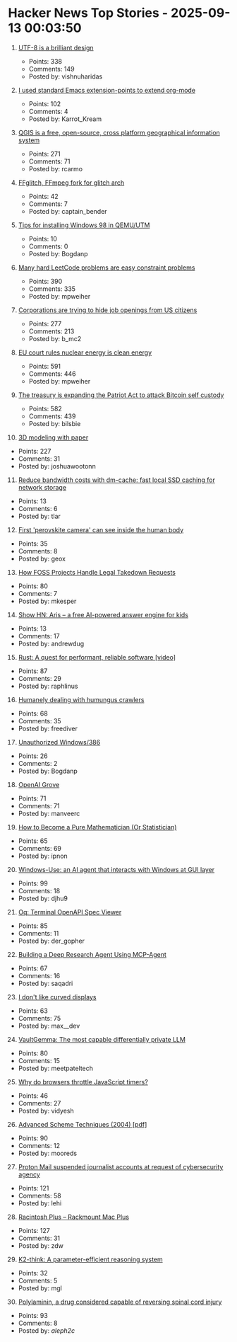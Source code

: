 # Hacker News Top Stories - 2025-09-13 00:03:50

1. [UTF-8 is a brilliant design](https://iamvishnu.com/posts/utf8-is-brilliant-design)
   - Points: 338
   - Comments: 149
   - Posted by: vishnuharidas

2. [I used standard Emacs extension-points to extend org-mode](https://edoput.it/2025/04/16/emacs-paradigm-shift.html)
   - Points: 102
   - Comments: 4
   - Posted by: Karrot_Kream

3. [QGIS is a free, open-source, cross platform geographical information system](https://github.com/qgis/QGIS)
   - Points: 271
   - Comments: 71
   - Posted by: rcarmo

4. [FFglitch, FFmpeg fork for glitch arch](https://ffglitch.org/gallery/)
   - Points: 42
   - Comments: 7
   - Posted by: captain_bender

5. [Tips for installing Windows 98 in QEMU/UTM](https://sporks.space/2025/08/28/tips-for-installing-windows-98-in-qemu-utm/)
   - Points: 10
   - Comments: 0
   - Posted by: Bogdanp

6. [Many hard LeetCode problems are easy constraint problems](https://buttondown.com/hillelwayne/archive/many-hard-leetcode-problems-are-easy-constraint/)
   - Points: 390
   - Comments: 335
   - Posted by: mpweiher

7. [Corporations are trying to hide job openings from US citizens](https://thehill.com/opinion/finance/5498346-corporate-america-has-been-trying-to-hide-job-openings-now-it-is-failing/)
   - Points: 277
   - Comments: 213
   - Posted by: b_mc2

8. [EU court rules nuclear energy is clean energy](https://www.weplanet.org/post/eu-court-rules-nuclear-energy-is-clean-energy)
   - Points: 591
   - Comments: 446
   - Posted by: mpweiher

9. [The treasury is expanding the Patriot Act to attack Bitcoin self custody](https://www.tftc.io/treasury-iexpanding-patriot-act/)
   - Points: 582
   - Comments: 439
   - Posted by: bilsbie

10. [3D modeling with paper](https://www.arvinpoddar.com/blog/3d-modeling-with-paper)
   - Points: 227
   - Comments: 31
   - Posted by: joshuawootonn

11. [Reduce bandwidth costs with dm-cache: fast local SSD caching for network storage](https://devcenter.upsun.com/posts/cut-aws-bandwidth-costs-95-with-dm-cache/)
   - Points: 13
   - Comments: 6
   - Posted by: tlar

12. [First 'perovskite camera' can see inside the human body](https://news.northwestern.edu/stories/2025/09/first-perovskite-camera-can-see-inside-the-human-body/)
   - Points: 35
   - Comments: 8
   - Posted by: geox

13. [How FOSS Projects Handle Legal Takedown Requests](https://f-droid.org/2025/09/10/how-foss-projects-handle-legal-takedown-requests.html)
   - Points: 80
   - Comments: 7
   - Posted by: mkesper

14. [Show HN: Aris – a free AI-powered answer engine for kids](https://www.aris.chat)
   - Points: 13
   - Comments: 17
   - Posted by: andrewdug

15. [Rust: A quest for performant, reliable software [video]](https://www.youtube.com/watch?v=k_-6KI3m31M)
   - Points: 87
   - Comments: 29
   - Posted by: raphlinus

16. [Humanely dealing with humungus crawlers](https://flak.tedunangst.com/post/humanely-dealing-with-humungus-crawlers)
   - Points: 68
   - Comments: 35
   - Posted by: freediver

17. [Unauthorized Windows/386](https://virtuallyfun.com/2025/09/06/unauthorized-windows-386/)
   - Points: 26
   - Comments: 2
   - Posted by: Bogdanp

18. [OpenAI Grove](https://openai.com/index/openai-grove/)
   - Points: 71
   - Comments: 71
   - Posted by: manveerc

19. [How to Become a Pure Mathematician (Or Statistician)](http://hbpms.blogspot.com/)
   - Points: 65
   - Comments: 69
   - Posted by: ipnon

20. [Windows-Use: an AI agent that interacts with Windows at GUI layer](https://github.com/CursorTouch/Windows-Use)
   - Points: 99
   - Comments: 18
   - Posted by: djhu9

21. [Oq: Terminal OpenAPI Spec Viewer](https://github.com/plutov/oq)
   - Points: 85
   - Comments: 11
   - Posted by: der_gopher

22. [Building a Deep Research Agent Using MCP-Agent](https://thealliance.ai/blog/building-a-deep-research-agent-using-mcp-agent)
   - Points: 67
   - Comments: 16
   - Posted by: saqadri

23. [I don't like curved displays](https://blog.danielh.cc/blog/curved)
   - Points: 63
   - Comments: 75
   - Posted by: max__dev

24. [VaultGemma: The most capable differentially private LLM](https://research.google/blog/vaultgemma-the-worlds-most-capable-differentially-private-llm/)
   - Points: 80
   - Comments: 15
   - Posted by: meetpateltech

25. [Why do browsers throttle JavaScript timers?](https://nolanlawson.com/2025/08/31/why-do-browsers-throttle-javascript-timers/)
   - Points: 46
   - Comments: 27
   - Posted by: vidyesh

26. [Advanced Scheme Techniques (2004) [pdf]](https://people.csail.mit.edu//jhbrown/scheme/continuationslides04.pdf)
   - Points: 90
   - Comments: 12
   - Posted by: mooreds

27. [Proton Mail suspended journalist accounts at request of cybersecurity agency](https://theintercept.com/2025/09/12/proton-mail-journalist-accounts-suspended/)
   - Points: 121
   - Comments: 58
   - Posted by: lehi

28. [Racintosh Plus – Rackmount Mac Plus](http://www.identity4.com/2025-racintosh-plus/)
   - Points: 127
   - Comments: 31
   - Posted by: zdw

29. [K2-think: A parameter-efficient reasoning system](https://arxiv.org/abs/2509.07604)
   - Points: 32
   - Comments: 5
   - Posted by: mgl

30. [Polylaminin, a drug considered capable of reversing spinal cord injury](https://www1.folha.uol.com.br/internacional/en/scienceandhealth/2025/09/groundbreaking-brazilian-drug-considered-capable-of-reversing-spinal-cord-injury-presented-in-sao-paulo.shtml)
   - Points: 93
   - Comments: 8
   - Posted by: _aleph2c_

